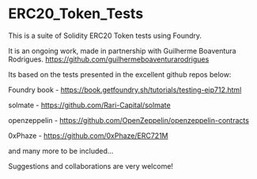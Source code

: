 # ERC20_Token_Tests

This is a suite of Solidity ERC20 Token tests using Foundry.

It is an ongoing work, made in partnership with Guilherme Boaventura Rodrigues.
https://github.com/guilhermeboaventurarodrigues

Its based on the tests presented in the excellent github repos below:

Foundry book - https://book.getfoundry.sh/tutorials/testing-eip712.html

solmate      - https://github.com/Rari-Capital/solmate

openzeppelin - https://github.com/OpenZeppelin/openzeppelin-contracts

0xPhaze      - https://github.com/0xPhaze/ERC721M

and many more to be included...

Suggestions and collaborations are very welcome!
